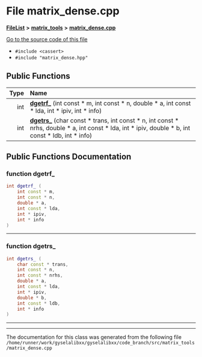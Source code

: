 

# File matrix\_dense.cpp



[**FileList**](files.md) **>** [**matrix\_tools**](dir_8cedd1260cc2f2819c8df2fc66ad98b5.md) **>** [**matrix\_dense.cpp**](matrix__dense_8cpp.md)

[Go to the source code of this file](matrix__dense_8cpp_source.md)



* `#include <cassert>`
* `#include "matrix_dense.hpp"`





































## Public Functions

| Type | Name |
| ---: | :--- |
|  int | [**dgetrf\_**](#function-dgetrf_) (int const \* m, int const \* n, double \* a, int const \* lda, int \* ipiv, int \* info) <br> |
|  int | [**dgetrs\_**](#function-dgetrs_) (char const \* trans, int const \* n, int const \* nrhs, double \* a, int const \* lda, int \* ipiv, double \* b, int const \* ldb, int \* info) <br> |




























## Public Functions Documentation




### function dgetrf\_ 

```C++
int dgetrf_ (
    int const * m,
    int const * n,
    double * a,
    int const * lda,
    int * ipiv,
    int * info
) 
```




<hr>



### function dgetrs\_ 

```C++
int dgetrs_ (
    char const * trans,
    int const * n,
    int const * nrhs,
    double * a,
    int const * lda,
    int * ipiv,
    double * b,
    int const * ldb,
    int * info
) 
```




<hr>

------------------------------
The documentation for this class was generated from the following file `/home/runner/work/gyselalibxx/gyselalibxx/code_branch/src/matrix_tools/matrix_dense.cpp`

